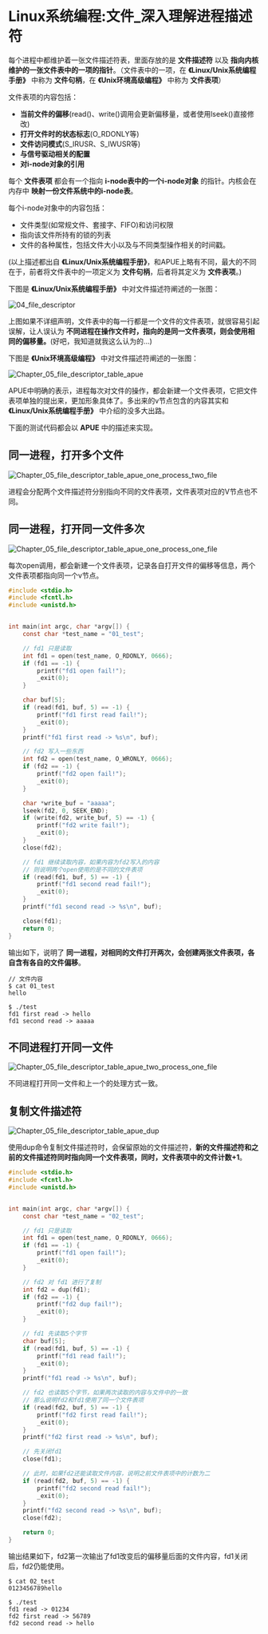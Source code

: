 # Linux系统编程:文件_深入理解进程描述符

每个进程中都维护着一张文件描述符表，里面存放的是 **文件描述符** 以及 **指向内核维护的一张文件表中的一项的指针**。（文件表中的一项，在 **《Linux/Unix系统编程手册》** 中称为 **文件句柄**，在 **《Unix环境高级编程》** 中称为 **文件表项**）

文件表项的内容包括：

- **当前文件的偏移**(read()、write()调用会更新偏移量，或者使用lseek()直接修改)
- **打开文件时的状态标志**(O_RDONLY等)
- **文件访问模式**(S_IRUSR、S_IWUSR等)
- **与信号驱动相关的配置**
- **对i-node对象的引用**

每个 **文件表项** 都会有一个指向 **i-node表中的一个i-node对象** 的指针。内核会在内存中 **映射一份文件系统中的i-node表**。

每个i-node对象中的内容包括：

- 文件类型(如常规文件、套接字、FIFO)和访问权限
- 指向该文件所持有的锁的列表
- 文件的各种属性，包括文件大小以及与不同类型操作相关的时间戳。

(以上描述都出自 **《Linux/Unix系统编程手册》**，和APUE上略有不同，最大的不同在于，前者将文件表中的一项定义为 **文件句柄**，后者将其定义为 **文件表项**。)

下图是 **《Linux/Unix系统编程手册》** 中对文件描述符阐述的一张图：

![04_file_descriptor](/Image/Linux/Chapter04/04_file_descriptor.png)

上图如果不详细声明，文件表中的每一行都是一个文件的文件表项，就很容易引起误解，让人误认为 **不同进程在操作文件时，指向的是同一文件表项，则会使用相同的偏移量。**(好吧，我知道就我这么认为的...)

下图是 **《Unix环境高级编程》** 中对文件描述符阐述的一张图：

![Chapter_05_file_descriptor_table_apue](/Image/Linux/Chapter05/Chapter_05_file_descriptor_table_apue.png)

APUE中明确的表示，进程每次对文件的操作，都会新建一个文件表项，它把文件表项单独的提出来，更加形象具体了。多出来的v节点包含的内容其实和 **《Linux/Unix系统编程手册》** 中介绍的没多大出路。

下面的测试代码都会以 **APUE** 中的描述来实现。

## 同一进程，打开多个文件

![Chapter_05_file_descriptor_table_apue_one_process_two_file](/Image/Linux/Chapter05/Chapter_05_file_descriptor_table_apue_one_process_two_file.png)

进程会分配两个文件描述符分别指向不同的文件表项，文件表项对应的V节点也不同。

## 同一进程，打开同一文件多次

![Chapter_05_file_descriptor_table_apue_one_process_one_file](/Image/Linux/Chapter05/Chapter_05_file_descriptor_table_apue_one_process_one_file.png)

每次open调用，都会新建一个文件表项，记录各自打开文件的偏移等信息，两个文件表项都指向同一个v节点。

```c
#include <stdio.h>
#include <fcntl.h>
#include <unistd.h>


int main(int argc, char *argv[]) {
    const char *test_name = "01_test";

    // fd1 只是读取
    int fd1 = open(test_name, O_RDONLY, 0666);
    if (fd1 == -1) {
        printf("fd1 open fail!");
        _exit(0);
    }

    char buf[5];
    if (read(fd1, buf, 5) == -1) {
        printf("fd1 first read fail!");
        _exit(0);
    }
    printf("fd1 first read -> %s\n", buf);

    // fd2 写入一些东西
    int fd2 = open(test_name, O_WRONLY, 0666);
    if (fd2 == -1) {
        printf("fd2 open fail!");
        _exit(0);
    }

    char *write_buf = "aaaaa";
    lseek(fd2, 0, SEEK_END);
    if (write(fd2, write_buf, 5) == -1) {
        printf("fd2 write fail!");
        _exit(0);
    }
    close(fd2);

    // fd1 继续读取内容，如果内容为fd2写入的内容
    // 则说明两个open使用的是不同的文件表项
    if (read(fd1, buf, 5) == -1) {
        printf("fd1 second read fail!");
        _exit(0);
    }
    printf("fd1 second read -> %s\n", buf);

    close(fd1);
    return 0;
}
```

输出如下，说明了 **同一进程，对相同的文件打开两次，会创建两张文件表项，各自含有各自的文件偏移**。

```shell
// 文件内容
$ cat 01_test
hello

$ ./test
fd1 first read -> hello
fd1 second read -> aaaaa
```

## 不同进程打开同一文件

![Chapter_05_file_descriptor_table_apue_two_process_one_file](/Image/Linux/Chapter05/Chapter_05_file_descriptor_table_apue_two_process_one_file.png)

不同进程打开同一文件和上一个的处理方式一致。

## 复制文件描述符

![Chapter_05_file_descriptor_table_apue_dup](/Image/Linux/Chapter05/Chapter_05_file_descriptor_table_apue_dup.png)

使用dup命令复制文件描述符时，会保留原始的文件描述符，**新的文件描述符和之前的文件描述符同时指向同一个文件表项，同时，文件表项中的文件计数+1**。

```c
#include <stdio.h>
#include <fcntl.h>
#include <unistd.h>


int main(int argc, char *argv[]) {
    const char *test_name = "02_test";

    // fd1 只是读取
    int fd1 = open(test_name, O_RDONLY, 0666);
    if (fd1 == -1) {
        printf("fd1 open fail!");
        _exit(0);
    }

    // fd2 对 fd1 进行了复制
    int fd2 = dup(fd1);
    if (fd2 == -1) {
        printf("fd2 dup fail!");
        _exit(0);
    }

    // fd1 先读取5个字节
    char buf[5];
    if (read(fd1, buf, 5) == -1) {
        printf("fd1 read fail!");
        _exit(0);
    }
    printf("fd1 read -> %s\n", buf);

    // fd2 也读取5个字节，如果两次读取的内容与文件中的一致
    // 那么说明fd2和fd1使用了同一个文件表项
    if (read(fd2, buf, 5) == -1) {
        printf("fd2 first read fail!");
        _exit(0);
    }
    printf("fd2 first read -> %s\n", buf);

    // 先关闭fd1
    close(fd1);

    // 此时，如果fd2还能读取文件内容，说明之前文件表项中的计数为二
    if (read(fd2, buf, 5) == -1) {
        printf("fd2 second read fail!");
        _exit(0);
    }
    printf("fd2 second read -> %s\n", buf);
    close(fd2);

    return 0;
}
```

输出结果如下，fd2第一次输出了fd1改变后的偏移量后面的文件内容，fd1关闭后，fd2仍能使用。

```shell
$ cat 02_test
0123456789hello

$ ./test
fd1 read -> 01234
fd2 first read -> 56789
fd2 second read -> hello
```